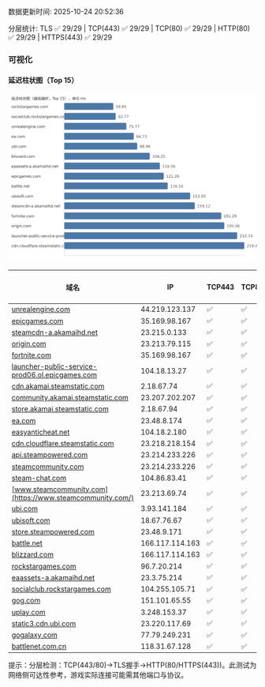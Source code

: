 数据更新时间: 2025-10-24 20:52:36

分层统计: TLS ✅ 29/29 | TCP(443) ✅ 29/29 | TCP(80) ✅ 29/29 | HTTP(80) ✅ 29/29 | HTTPS(443) ✅ 29/29

### 可视化

#### 延迟柱状图（Top 15）

![Latency Chart](latency_chart.svg)

| 域名 | IP | TCP443 | TCP80 | TLS 握手 | HTTP(80) | 状态码 | HTTPS(443) | 状态码(HTTPS) | 延迟(ms) |
|---|---|---|---|---|---|---|---|---|---|
| [unrealengine.com](https://unrealengine.com/) | 44.219.123.137 | ✅ | ✅ | ✅ | ✅ | 301 | ✅ | 301 | 75.77 |
| [epicgames.com](https://epicgames.com/) | 35.169.98.167 | ✅ | ✅ | ✅ | ✅ | 301 | ✅ | 302 | 121.26 |
| [steamcdn-a.akamaihd.net](https://steamcdn-a.akamaihd.net/) | 23.215.0.133 | ✅ | ✅ | ✅ | ✅ | 200 | ✅ | 200 | 159.12 |
| [origin.com](https://origin.com/) | 23.213.79.115 | ✅ | ✅ | ✅ | ✅ | 301 | ✅ | 301 | 195.06 |
| [fortnite.com](https://fortnite.com/) | 35.169.98.167 | ✅ | ✅ | ✅ | ✅ | 301 | ✅ | 301 | 191.29 |
| [launcher-public-service-prod06.ol.epicgames.com](https://launcher-public-service-prod06.ol.epicgames.com/) | 104.18.13.27 | ✅ | ✅ | ✅ | ✅ | 404 | ✅ | 404 | 210.74 |
| [cdn.akamai.steamstatic.com](https://cdn.akamai.steamstatic.com/) | 2.18.67.74 | ✅ | ✅ | ✅ | ✅ | 200 | ✅ | 200 | 229.26 |
| [community.akamai.steamstatic.com](https://community.akamai.steamstatic.com/) | 23.207.202.207 | ✅ | ✅ | ✅ | ✅ | 403 | ✅ | 403 | 232.22 |
| [store.akamai.steamstatic.com](https://store.akamai.steamstatic.com/) | 2.18.67.94 | ✅ | ✅ | ✅ | ✅ | 403 | ✅ | 403 | 280.83 |
| [ea.com](https://ea.com/) | 23.48.8.174 | ✅ | ✅ | ✅ | ✅ | 301 | ✅ | 301 | 84.73 |
| [easyanticheat.net](https://easyanticheat.net/) | 104.18.2.180 | ✅ | ✅ | ✅ | ✅ | 301 | ✅ | 301 | 326.69 |
| [cdn.cloudflare.steamstatic.com](https://cdn.cloudflare.steamstatic.com/) | 23.218.218.154 | ✅ | ✅ | ✅ | ✅ | 200 | ✅ | 200 | 219.45 |
| [api.steampowered.com](https://api.steampowered.com/) | 23.214.233.226 | ✅ | ✅ | ✅ | ✅ | 404 | ✅ | 404 | 276.5 |
| [steamcommunity.com](https://steamcommunity.com/) | 23.214.233.226 | ✅ | ✅ | ✅ | ✅ | 302 | ✅ | 200 | 365.38 |
| [steam-chat.com](https://steam-chat.com/) | 104.86.83.41 | ✅ | ✅ | ✅ | ✅ | 302 | ✅ | 404 | 274.8 |
| [www.steamcommunity.com](https://www.steamcommunity.com/) | 23.213.69.74 | ✅ | ✅ | ✅ | ✅ | 302 | ✅ | 302 | 279.99 |
| [ubi.com](https://ubi.com/) | 3.93.141.184 | ✅ | ✅ | ✅ | ✅ | 301 | ✅ | 301 | 88.96 |
| [ubisoft.com](https://ubisoft.com/) | 18.67.76.67 | ✅ | ✅ | ✅ | ✅ | 301 | ✅ | 301 | 153.5 |
| [store.steampowered.com](https://store.steampowered.com/) | 23.48.9.171 | ✅ | ✅ | ✅ | ✅ | 302 | ✅ | 200 | 438.08 |
| [battle.net](https://battle.net/) | 166.117.114.163 | ✅ | ✅ | ✅ | ✅ | 301 | ✅ | 301 | 126.1 |
| [blizzard.com](https://blizzard.com/) | 166.117.114.163 | ✅ | ✅ | ✅ | ✅ | 302 | ✅ | 302 | 104.25 |
| [rockstargames.com](https://rockstargames.com/) | 96.7.20.214 | ✅ | ✅ | ✅ | ✅ | 301 | ✅ | 301 | 59.85 |
| [eaassets-a.akamaihd.net](https://eaassets-a.akamaihd.net/) | 23.3.75.214 | ✅ | ✅ | ✅ | ✅ | 404 | ✅ | 404 | 116.56 |
| [socialclub.rockstargames.com](https://socialclub.rockstargames.com/) | 104.255.105.71 | ✅ | ✅ | ✅ | ✅ | 301 | ✅ | 307 | 62.77 |
| [gog.com](https://gog.com/) | 151.101.65.55 | ✅ | ✅ | ✅ | ✅ | 301 | ✅ | 301 | 559.39 |
| [uplay.com](https://uplay.com/) | 3.248.153.37 | ✅ | ✅ | ✅ | ✅ | 301 | ✅ | 301 | 301.57 |
| [static3.cdn.ubi.com](https://static3.cdn.ubi.com/) | 23.220.117.69 | ✅ | ✅ | ✅ | ✅ | 401 | ✅ | 401 | 491.47 |
| [gogalaxy.com](https://gogalaxy.com/) | 77.79.249.231 | ✅ | ✅ | ✅ | ✅ | 301 | ✅ | 301 | 439.61 |
| [battlenet.com.cn](https://battlenet.com.cn/) | 118.31.67.128 | ✅ | ✅ | ✅ | ✅ | 308 | ✅ | 302 | 1056.15 |

提示：分层检测：TCP(443/80)→TLS握手→HTTP(80/HTTPS(443))。此测试为网络侧可达性参考，游戏实际连接可能需其他端口与协议。